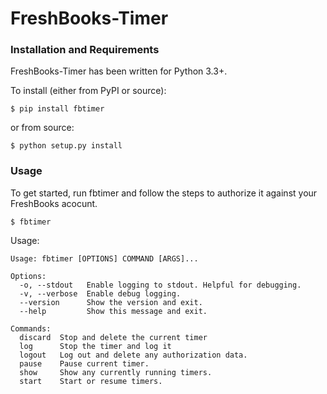 FreshBooks-Timer
================

### Installation and Requirements

FreshBooks-Timer has been written for Python 3.3+.

To install (either from PyPI or source):
```
$ pip install fbtimer
```
or from source:
```
$ python setup.py install
```

### Usage

To get started, run fbtimer and follow the steps to authorize it against your FreshBooks acocunt.
```
$ fbtimer
```

Usage:
```
Usage: fbtimer [OPTIONS] COMMAND [ARGS]...

Options:
  -o, --stdout   Enable logging to stdout. Helpful for debugging.
  -v, --verbose  Enable debug logging.
  --version      Show the version and exit.
  --help         Show this message and exit.

Commands:
  discard  Stop and delete the current timer
  log      Stop the timer and log it
  logout   Log out and delete any authorization data.
  pause    Pause current timer.
  show     Show any currently running timers.
  start    Start or resume timers.
```
